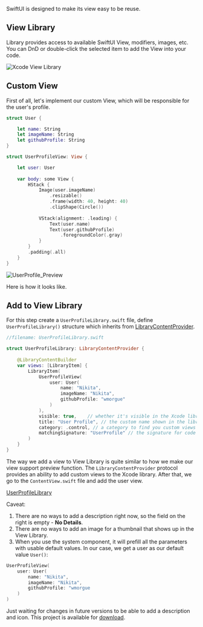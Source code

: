 SwiftUI is designed to make its view easy to be reuse.

## View Library

Library provides access to available SwiftUI View, modifiers, images, etc. You can DnD or double-click the selected item to add the View into your code.


![Xcode View Library](https://cdn.sparrowcode.io/articles/how-add-view-to-swiftui-library/xcode_library.png)

## Custom View

First of all, let's implement our custom View, which will be responsible for the user's profile.

```swift
struct User {

    let name: String
    let imageName: String
    let githubProfile: String
}
```

```swift
struct UserProfileView: View {

    let user: User
    
    var body: some View {
        HStack {
            Image(user.imageName)
                .resizable()
                .frame(width: 40, height: 40)
                .clipShape(Circle())
            
            VStack(alignment: .leading) {
                Text(user.name)
                Text(user.githubProfile)
                    .foregroundColor(.gray)
            }
        }
        .padding(.all)
    }
}
```

![UserProfile_Preview](https://cdn.sparrowcode.io/articles/how-add-view-to-swiftui-library/user_profile_preview.png)


Here is how it looks like.


## Add to View Library

For this step create a `UserProfileLibrary.swift` file, define `UserProfileLibrary()` structure which inherits from [LibraryContentProvider](https://developer.apple.com/documentation/developertoolssupport/librarycontentprovider?changes=latest_minor).


```swift
//filename: UserProfileLibrary.swift

struct UserProfileLibrary: LibraryContentProvider {
    
    @LibraryContentBuilder
    var views: [LibraryItem] {
        LibraryItem(
            UserProfileView(
                user: User(
                    name: "Nikita",
                    imageName: "Nikita",
                    githubProfile: "wmorgue"
                )
            ),
            visible: true,    // whether it's visible in the Xcode library
            title: "User Profile", // the custom name shown in the library
            category: .control, // a category to find you custom views faster
            matchingSignature: "UserProfile" // the signature for code completion
        )
    }
}
```

The way we add a view to View Library is quite similar to how we make our view support preview function. 
The `LibraryContentProvider` protocol provides an ability to add custom views to the Xcode library.
After that, we go to the `ContentView.swift` file and add the user view.

[UserProfileLibrary](https://cdn.sparrowcode.io/articles/how-add-view-to-swiftui-library/user_profile_library.mov)

Caveat:

1. There are no ways to add a description right now, so the field on the right is empty - **No Details**.
2. There are no ways to add an image for a thumbnail that shows up in the View Library.
3. When you use the system component, it will prefill all the parameters with usable default values. In our case, we get a user as our default value `User()`:

```swift
UserProfileView(
    user: User(
        name: "Nikita",
        imageName: "Nikita",
        githubProfile: "wmorgue
    )
)
```

Just waiting for changes in future versions to be able to add a description and icon.
This project is available for [download](https://cdn.sparrowcode.io/articles/how-add-view-to-swiftui-library/MyApp.zip).
